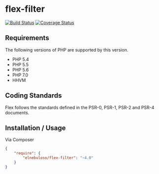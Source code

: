 # flex-filter

[![Build Status](https://travis-ci.org/elnebuloso/flex-filter.svg?branch=master)](https://travis-ci.org/elnebuloso/flex-filter)
[![Coverage Status](https://coveralls.io/repos/github/elnebuloso/flex-filter/badge.svg?branch=master)](https://coveralls.io/github/elnebuloso/flex-filter?branch=master)

## Requirements

The following versions of PHP are supported by this version.

* PHP 5.4
* PHP 5.5
* PHP 5.6
* PHP 7.0
* HHVM

## Coding Standards

Flex follows the standards defined in the PSR-0, PSR-1, PSR-2 and PSR-4 documents.

## Installation / Usage

Via Composer

``` json
{
    "require": {
        "elnebuloso/flex-filter": "~4.0"
    }
}
```